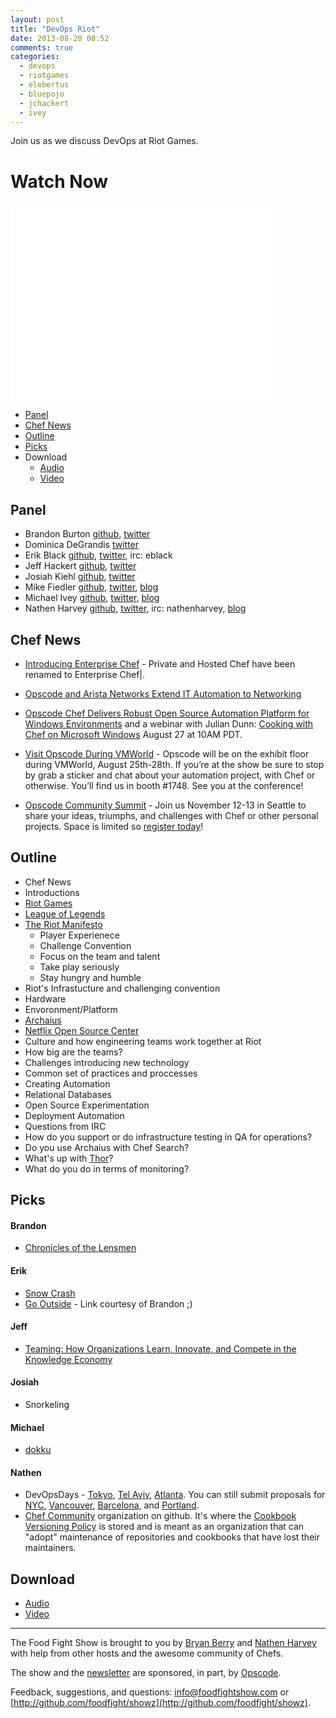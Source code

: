 ```yaml
---
layout: post
title: "DevOps Riot"
date: 2013-08-20 08:52
comments: true
categories: 
  - devops
  - riotgames
  - elebertus
  - bluepojo
  - jchackert
  - ivey
---
```


Join us as we discuss DevOps at Riot Games.  

# Watch Now

<iframe width="420" height="315" src="//www.youtube.com/embed/--E0MzMH_FM" frameborder="0" allowfullscreen></iframe>

* [Panel](http://foodfightshow.org/2013/08/devops-riot.html#panel)
* [Chef News](http://foodfightshow.org/2013/08/devops-riot.html#news)
* [Outline](http://foodfightshow.org/2013/08/devops-riot.html#outline)
* [Picks](http://foodfightshow.org/2013/08/devops-riot.html#picks)
* Download
  * [Audio](http://traffic.libsyn.com/foodfight/FoodFightShow60-DevOpsRiot.mp3)
  * [Video](http://www.youtube.com/watch?v=--E0MzMH_FM)

Panel<a name="panel"></a>
-------------
* Brandon Burton [github](http://github.com/solarce), [twitter](https://twitter.com/solarce)
* Dominica DeGrandis [twitter](https://twitter.com/dominicad)
* Erik Black [github](http://github.com/elebertus), [twitter](https://twitter.com/elebertus), irc: eblack
* Jeff Hackert [github](https://github.com/BarkingCow), [twitter](https://twitter.com/jchackert)
* Josiah Kiehl [github](http://github.com/bluepojo), [twitter](http://twitter.com/bluepojo)
* Mike Fiedler [github](http://github.com/miketheman), [twitter](http://twitter.com/mikefiedler), [blog](http://www.miketheman.net)
* Michael Ivey [github](https://github.com/ivey), [twitter](https://twitter.com/ivey), [blog](http://gweezlebur.com/)
* Nathen Harvey [github](http://github.com/nathenharvey), [twitter](http://twitter.com/nathenharvey), irc: nathenharvey, [blog](http://nathenharvey.com)

<!-- more -->

Chef News<a name="news"></a>
---------


* [Introducing Enterprise Chef](http://www.opscode.com/blog/2013/08/19/introducing-enterprise-chef/) - Private and Hosted Chef have been renamed to Enterprise Chef&#124;.
* [Opscode and Arista Networks Extend IT Automation to Networking](http://www.opscode.com/blog/2013/08/19/opscode-and-arista-networks-extend-it-automation-to-networking/)
* [Opscode Chef Delivers Robust Open Source Automation Platform for Windows Environments](http://www.opscode.com/blog/2013/08/19/opscode-chef-delivers-robust-open-source-automation-platform-for-windows-environments/) and a webinar with Julian Dunn:  [Cooking with Chef on Microsoft Windows](http://pages.opscode.com/chef-on-windows-webinar.html) August 27 at 10AM PDT.

* [Visit Opscode During VMWorld](http://www.opscode.com/blog/event/visit-opscode-during-vmworld-august-25th-29th/) - Opscode will be on the exhibit floor during VMWorld, August 25th-28th.  If you’re at the show be sure to stop by grab a sticker and chat about your automation project, with Chef or otherwise.  You’ll find us in booth #1748.  See you at the conference!
* [Opscode Community Summit](http://wiki.opscode.com/display/chef/Community+Summit+3+-+2013) - Join us November 12-13 in Seattle to share your ideas, triumphs, and challenges with Chef or other personal projects.  Space is limited so [register today](https://www.regonline.com/opscodesummit-2013)!


Outline<a name="outline"></a>
-------
* Chef News
* Introductions
* [Riot Games](http://www.riotgames.com)
* [League of Legends](http://beta.na.leagueoflegends.com)
* [The Riot Manifesto](http://www.riotgames.com/about)
  * Player Experienece
  * Challenge Convention
  * Focus on the team and talent
  * Take play seriously
  * Stay hungry and humble
* Riot's Infrastucture and challenging convention
* Hardware
* Envoronment/Platform
* [Archaius](https://github.com/Netflix/archaius)
* [Netflix Open Source Center](http://netflix.github.io/#repo)
* Culture and how engineering teams work together at Riot
 * How big are the teams?
 * Challenges introducing new technology
 * Common set of practices and proccesses
 * Creating Automation
 * Relational Databases
 * Open Source Experimentation
* Deployment Automation
* Questions from IRC
 * How do you support or do infrastructure testing in QA for operations?
 * Do you use Archaius with Chef Search?
 * What's up with [Thor](https://github.com/erikhuda/thor)? 
 * What do you do in terms of monitoring?

Picks<a name="picks"></a>
-----
#### Brandon 

* [Chronicles of the Lensmen](http://freeread.com.au/@RGLibrary/EEDocSmith/Lensmen/@Lensmen.html)

#### Erik

* [Snow Crash](http://www.amazon.com/Snow-Crash-Neal-Stephenson/dp/344245302X)
* [Go Outside](http://www.webcams.travel/) - Link courtesy of Brandon ;)

#### Jeff

* [Teaming: How Organizations Learn, Innovate, and Compete in the Knowledge Economy](http://www.amazon.com/Teaming-Organizations-Innovate-Compete-Knowledge/dp/078797093X/)

#### Josiah

* Snorkeling 

#### Michael

* [dokku](https://github.com/progrium/dokku/)

#### Nathen

* DevOpsDays - [Tokyo](http://devopsdays.org/events/2013-tokyo/), [Tel Aviv](http://devopsdays.org/events/2013-telaviv/), [Atlanta](http://devopsdays.org/events/2013-atlanta/).  You can still submit proposals for [NYC](http://devopsdays.org/events/2013-newyork/), [Vancouver](http://devopsdays.org/events/2013-vancouver/), [Barcelona](http://devopsdays.org/events/2013-barcelona/propose/), and [Portland](http://devopsdays.org/events/2013-portland/).
* [Chef Community](http://chef-community.github.io/about/) organization on github.  It's where the [Cookbook Versioning Policy](http://chef-community.github.io/cvp/) is stored and is meant as an organization that can "adopt" maintenance of repositories and cookbooks that have lost their maintainers.

Download
--------
* [Audio](http://traffic.libsyn.com/foodfight/FoodFightShow60-DevOpsRiot.mp3)
* [Video](http://www.youtube.com/watch?v=--E0MzMH_FM)

<hr />

The Food Fight Show is brought to you by [Bryan Berry](https://twitter.com/bryanwb) and [Nathen Harvey](https://twitter.com/nathenharvey) with help from other hosts and the awesome community of Chefs.

The show and the [newsletter](http://us6.campaign-archive2.com/home/?u=7d43a288e882a145b7e99c650&id=ad8186466d) are sponsored, in part, by [Opscode](http://www.opscode.com).

Feedback, suggestions, and questions:  [info@foodfightshow.com](mailto:info@foodfightshow.com) or  [http://github.com/foodfight/showz](http://github.com/foodfight/showz).


